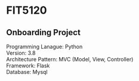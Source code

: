 # FIT5120

## Onboarding Project

Programming Lanague: Python <br>
Version: 3.8 <br>
Architecture Pattern: MVC (Model, View, Controller) <br>
Framework: Flask <br>
Database: Mysql <br>

